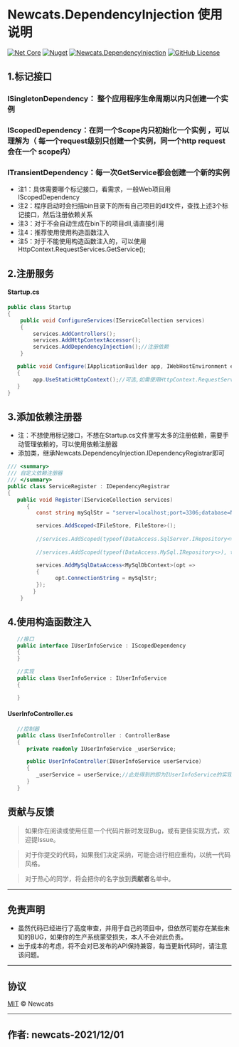 ﻿# Newcats.DependencyInjection 使用说明

[![Net Core](https://img.shields.io/badge/.NET-6-brightgreen.svg?style=flat-square)](https://dotnet.microsoft.com/download)
[![Nuget](https://img.shields.io/nuget/v/Newcats.DependencyInjection.svg)](https://www.nuget.org/packages/Newcats.DependencyInjection) [![Newcats.DependencyInjection](https://img.shields.io/nuget/dt/Newcats.DependencyInjection.svg)](https://www.nuget.org/packages/Newcats.DependencyInjection)
[![GitHub License](https://img.shields.io/badge/license-MIT-purple.svg?style=flat-square)](https://github.com/newcatshuang/Newcats.Infrastructure/blob/master/LICENSE)

## 1.标记接口

### ISingletonDependency： 整个应用程序生命周期以内只创建一个实例

### IScopedDependency：在同一个Scope内只初始化一个实例 ，可以理解为（ 每一个request级别只创建一个实例，同一个http request会在一个 scope内）

### ITransientDependency：每一次GetService都会创建一个新的实例

* 注1：具体需要哪个标记接口，看需求，一般Web项目用IScopedDependency
* 注2：程序启动时会扫描bin目录下的所有自己项目的dll文件，查找上述3个标记接口，然后注册依赖关系
* 注3：对于不会自动生成在bin下的项目dll,请直接引用
* 注4：推荐使用使用构造函数注入
* 注5：对于不能使用构造函数注入的，可以使用HttpContext.RequestServices.GetService<IService>();

## 2.注册服务

#### Startup.cs

```c#
public class Startup
{
    public void ConfigureServices(IServiceCollection services)
    {
        services.AddControllers();
        services.AddHttpContextAccessor();
        services.AddDependencyInjection();//注册依赖
    }

   public void Configure(IApplicationBuilder app, IWebHostEnvironment env)
   {
        app.UseStaticHttpContext();//可选,如需使用HttpContext.RequestServices.GetService<IService>();则必须添加此行代码
   }
}
```

## 3.添加依赖注册器
* 注：不想使用标记接口，不想在Startup.cs文件里写太多的注册依赖，需要手动管理依赖的，可以使用依赖注册器
* 添加类，继承Newcats.DependencyInjection.IDependencyRegistrar即可

```c#
/// <summary>
/// 自定义依赖注册器
/// </summary>
public class ServiceRegister : IDependencyRegistrar
{
   public void Register(IServiceCollection services)
      {
         const string mySqlStr = "server=localhost;port=3306;database=NewcatsDB20211019;uid=root;pwd=1232@mysql;CharSet=utf8;AllowLoadLocalInfile=true";

         services.AddScoped<IFileStore, FileStore>();
            
         //services.AddScoped(typeof(DataAccess.SqlServer.IRepository<>), typeof(DataAccess.SqlServer.Repository<>));//注册泛型仓储
            
         //services.AddScoped(typeof(DataAccess.MySql.IRepository<>), typeof(DataAccess.MySql.Repository<>));//注册泛型仓储

         services.AddMySqlDataAccess<MySqlDbContext>(opt =>
         {
               opt.ConnectionString = mySqlStr;
         });
        }
    }
```

## 4.使用构造函数注入

 ```c#
    //接口
    public interface IUserInfoService : IScopedDependency
    {
    }

    //实现
    public class UserInfoService : IUserInfoService
    {

    }
 ```

#### UserInfoController.cs

 ```c#
    //控制器
    public class UserInfoController : ControllerBase
    {
       private readonly IUserInfoService _userService;

       public UserInfoController(IUserInfoService userService)
       {
          _userService = userService;//此处得到的即为IUserInfoService的实现类UserInfoService
       }
    }
 ```

## 贡献与反馈

> 如果你在阅读或使用任意一个代码片断时发现Bug，或有更佳实现方式，欢迎提Issue。 

> 对于你提交的代码，如果我们决定采纳，可能会进行相应重构，以统一代码风格。 

> 对于热心的同学，将会把你的名字放到**贡献者**名单中。  

---

## 免责声明

* 虽然代码已经进行了高度审查，并用于自己的项目中，但依然可能存在某些未知的BUG，如果你的生产系统蒙受损失，本人不会对此负责。
* 出于成本的考虑，将不会对已发布的API保持兼容，每当更新代码时，请注意该问题。

---

## 协议
[MIT](https://github.com/newcatshuang/Newcats.Infrastructure/blob/master/LICENSE) © Newcats

---

## 作者: newcats-2021/12/01